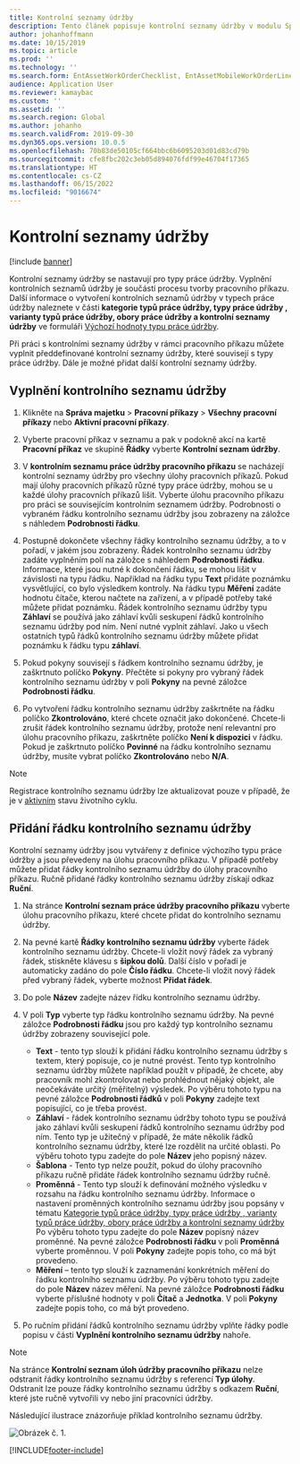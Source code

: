 ```yaml
---
title: Kontrolní seznamy údržby
description: Tento článek popisuje kontrolní seznamy údržby v modulu Správa majetku.
author: johanhoffmann
ms.date: 10/15/2019
ms.topic: article
ms.prod: ''
ms.technology: ''
ms.search.form: EntAssetWorkOrderChecklist, EntAssetMobileWorkOrderLineChecklistDetails
audience: Application User
ms.reviewer: kamaybac
ms.custom: ''
ms.assetid: ''
ms.search.region: Global
ms.author: johanho
ms.search.validFrom: 2019-09-30
ms.dyn365.ops.version: 10.0.5
ms.openlocfilehash: 70b83de50105cf664bbc6b6095203d01d83cd79b
ms.sourcegitcommit: cfe8fbc202c3eb05d894076fdf99e46704f17365
ms.translationtype: HT
ms.contentlocale: cs-CZ
ms.lasthandoff: 06/15/2022
ms.locfileid: "9016674"
---
```

# <a name="maintenance-checklists"></a>Kontrolní seznamy údržby

[!include [banner](../../includes/banner.md)]



Kontrolní seznamy údržby se nastavují pro typy práce údržby. Vyplnění kontrolních seznamů údržby je součástí procesu tvorby pracovního příkazu. Další informace o vytvoření kontrolních seznamů údržby v typech práce údržby naleznete v části **kategorie typů práce údržby, typy práce údržby , varianty typů práce údržby, obory práce údržby a kontrolní seznamy údržby** ve formuláři [Výchozí hodnoty typu práce údržby](../setup-for-work-orders/job-groups-and-job-types-variants-trades-and-checklists.md).

Při práci s kontrolními seznamy údržby v rámci pracovního příkazu můžete vyplnit předdefinované kontrolní seznamy údržby, které souvisejí s typy práce údržby. Dále je možné přidat další kontrolní seznamy údržby.


## <a name="fill-in-a-maintenance-checklist"></a>Vyplnění kontrolního seznamu údržby

1. Klikněte na **Správa majetku** > **Pracovní příkazy** > **Všechny pracovní příkazy** nebo **Aktivní pracovní příkazy**.

2. Vyberte pracovní příkaz v seznamu a pak v podokně akcí na kartě **Pracovní příkaz** ve skupině **Řádky** vyberte **Kontrolní seznam údržby**.

3. V **kontrolním seznamu práce údržby pracovního příkazu** se nacházejí kontrolní seznamy údržby pro všechny úlohy pracovních příkazů. Pokud mají úlohy pracovních příkazů různé typy práce údržby, mohou se u každé úlohy pracovních příkazů lišit. Vyberte úlohu pracovního příkazu pro práci se souvisejícím kontrolním seznamem údržby. Podrobnosti o vybraném řádku kontrolního seznamu údržby jsou zobrazeny na záložce s náhledem **Podrobnosti řádku**.

4. Postupně dokončete všechny řádky kontrolního seznamu údržby, a to v pořadí, v jakém jsou zobrazeny. Řádek kontrolního seznamu údržby zadáte vyplněním polí na záložce s náhledem **Podrobnosti řádku**. Informace, které jsou nutné k dokončení řádku, se mohou lišit v závislosti na typu řádku. Například na řádku typu **Text** přidáte poznámku vysvětlující, co bylo výsledkem kontroly. Na řádku typu **Měření** zadáte hodnotu čítače, kterou načtete na zařízení, a v případě potřeby také můžete přidat poznámku. Řádek kontrolního seznamu údržby typu **Záhlaví** se používá jako záhlaví kvůli seskupení řádků kontrolního seznamu údržby pod ním. Není nutné vyplnit záhlaví. Jako u všech ostatních typů řádků kontrolního seznamu údržby můžete přidat poznámku k řádku typu **záhlaví**.

5. Pokud pokyny souvisejí s řádkem kontrolního seznamu údržby, je zaškrtnuto políčko **Pokyny**. Přečtěte si pokyny pro vybraný řádek kontrolního seznamu údržby v poli **Pokyny** na pevné záložce **Podrobnosti řádku**.

6. Po vytvoření řádku kontrolního seznamu údržby zaškrtněte na řádku políčko **Zkontrolováno**, které chcete označit jako dokončené. Chcete-li zrušit řádek kontrolního seznamu údržby, protože není relevantní pro úlohu pracovního příkazu, zaškrtněte políčko **Není k dispozici** v řádku. Pokud je zaškrtnuto políčko **Povinné** na řádku kontrolního seznamu údržby, musíte vybrat políčko **Zkontrolováno** nebo **N/A**.

>[!NOTE]
>Registrace kontrolního seznamu údržby lze aktualizovat pouze v případě, že je v [aktivním](../setup-for-work-orders/work-order-lifecycle-states.md) stavu životního cyklu.  


## <a name="add-a-maintenance-checklist-line"></a>Přidání řádku kontrolního seznamu údržby

Kontrolní seznamy údržby jsou vytvářeny z definice výchozího typu práce údržby a jsou převedeny na úlohu pracovního příkazu. V případě potřeby můžete přidat řádky kontrolního seznamu údržby do úlohy pracovního příkazu. Ručně přidané řádky kontrolního seznamu údržby získají odkaz **Ruční**.

1. Na stránce **Kontrolní seznam práce údržby pracovního příkazu** vyberte úlohu pracovního příkazu, které chcete přidat do kontrolního seznamu údržby.

2. Na pevné kartě **Řádky kontrolního seznamu údržby** vyberte řádek kontrolního seznamu údržby. Chcete-li vložit nový řádek za vybraný řádek, stiskněte klávesu s **šipkou dolů**. Další číslo v pořadí je automaticky zadáno do pole **Číslo řádku**. Chcete-li vložit nový řádek před vybraný řádek, vyberte možnost **Přidat řádek**. 

3. Do pole **Název** zadejte název řídku kontrolního seznamu údržby.

4. V poli **Typ** vyberte typ řádku kontrolního seznamu údržby. Na pevné záložce **Podrobnosti řádku** jsou pro každý typ kontrolního seznamu údržby zobrazeny související pole.
    - **Text** - tento typ slouží k přidání řádku kontrolního seznamu údržby s textem, který popisuje, co je nutné provést. Tento typ kontrolního seznamu údržby můžete například použít v případě, že chcete, aby pracovník mohl zkontrolovat nebo prohlédnout nějaký objekt, ale neočekáváte určitý (měřitelný) výsledek. Po výběru tohoto typu na pevné záložce **Podrobnosti řádků** v poli **Pokyny** zadejte text popisující, co je třeba provést.
    - **Záhlaví** - řádek kontrolního seznamu údržby tohoto typu se používá jako záhlaví kvůli seskupení řádků kontrolního seznamu údržby pod ním. Tento typ je užitečný v případě, že máte několik řádků kontrolního seznamu údržby, které lze rozdělit na určité oblasti. Po výběru tohoto typu zadejte do pole **Název** jeho popisný název.
    - **Šablona** - Tento typ nelze použít, pokud do úlohy pracovního příkazu ručně přidáte řádek kontrolního seznamu údržby ručně.  
    - **Proměnná** - Tento typ slouží k definování možného výsledku v rozsahu na řádku kontrolního seznamu údržby. Informace o nastavení proměnných kontrolního seznamu údržby jsou popsány v tématu [Kategorie typů práce údržby, typy práce údržby , varianty typů práce údržby, obory práce údržby a kontrolní seznamy údržby](../setup-for-work-orders/job-groups-and-job-types-variants-trades-and-checklists.md) Po výběru tohoto typu zadejte do pole **Název** popisný název proměnné. Na pevné záložce **Podrobnosti řádku** v poli **Proměnná** vyberte proměnnou. V poli **Pokyny** zadejte popis toho, co má být provedeno.
    - **Měření** – tento typ slouží k zaznamenání konkrétních měření do řádku kontrolního seznamu údržby. Po výběru tohoto typu zadejte do pole **Název** název měření. Na pevné záložce **Podrobnosti řádku** vyberte příslušné hodnoty v poli **Čítač** a **Jednotka**. V poli **Pokyny** zadejte popis toho, co má být provedeno.

5. Po ručním přidání řádků kontrolního seznamu údržby vplňte řádky podle popisu v části **Vyplnění kontrolního seznamu údržby** nahoře.

>[!NOTE]
>Na stránce **Kontrolní seznam úloh údržby pracovního příkazu** nelze odstranit řádky kontrolního seznamu údržby s referencí **Typ úlohy**. Odstranit lze pouze řádky kontrolního seznamu údržby s odkazem **Ruční**, které jste ručně vytvořili vy nebo jiní pracovníci údržby.

Následující ilustrace znázorňuje příklad kontrolního seznamu údržby.

![Obrázek č. 1.](media/14-work-orders.png)



[!INCLUDE[footer-include](../../../includes/footer-banner.md)]